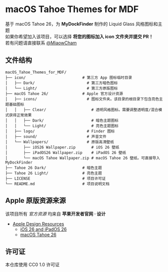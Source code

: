 # macOS Tahoe Themes for MDF
基于 macOS Tahoe 26，为 **MyDockFinder** 制作的 Liquid Glass 风格图标和主题  
如果你希望加入该项目，可以选择 **将您的图标加入 icon 文件夹并提交 PR！**  
若有问题请直接联系 [@MiaowCham](https://github.com/MiaowCham/)
## 文件结构
```
macOS_Tahoe_Themes_for_MDF/
├── icon/                         # 第三方 App 图标临时目录
│   ├── Dark/                       # 第三方暗色图标
│   └── Light/                      # 第三方原版图标
├── macOS Tahoe 26/               # Apple 官方设计资源
│   ├── icons/                      # 图标文件夹。该目录的根目录下包含亮色主题基础图标
│   │   ├── Clear/                    # 透明风格图标。需要调整透明度/混合模式获得正常效果
│   │   ├── Dark/                     # 暗色主题图标
│   │   └── Light/                    # 亮色主题图标
│   ├── logo/                       # Finder 图标
│   ├── sound/                      # 声音文件
│   └── Wallpapers/                 # 原版高清壁纸
│       ├── iOS26 Wallpaper.zip       # iOS 26 壁纸
│       ├── iPadOS26 Wallpaper.zip    # iPadOS 26 壁纸
│       └── macOS Tahoe Wallpaper.zip # macOS Tahoe 26 壁纸。可直接导入 MyDockFinder
├── Tahoe 26 Dark/                # 暗色主题
├── Tahoe 26 Light/               # 亮色主题
├── LICENSE                       # 项目许可证
└── README.md                     # 项目说明文档
```

## Apple 原版资源来源
该项目所有 *官方资源* 均来自 **苹果开发者官网 · 设计**
- [Apple Design Resources](https://developer.apple.com/design/resources/)
    - [iOS 26 and iPadOS 26](https://sketch.com/s/f63aa308-1f82-498c-8019-530f3b846db9)
    - [macOS Tahoe 26](https://sketch.com/s/7e5d41a8-dbde-4372-abf1-59792d73bc7c)

## 许可证
本仓库使用 CC0 1.0 许可证